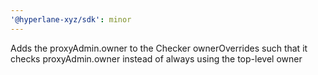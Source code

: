 ```yaml
---
'@hyperlane-xyz/sdk': minor
---
```


Adds the proxyAdmin.owner to the Checker ownerOverrides such that it checks proxyAdmin.owner instead of always using the top-level owner
